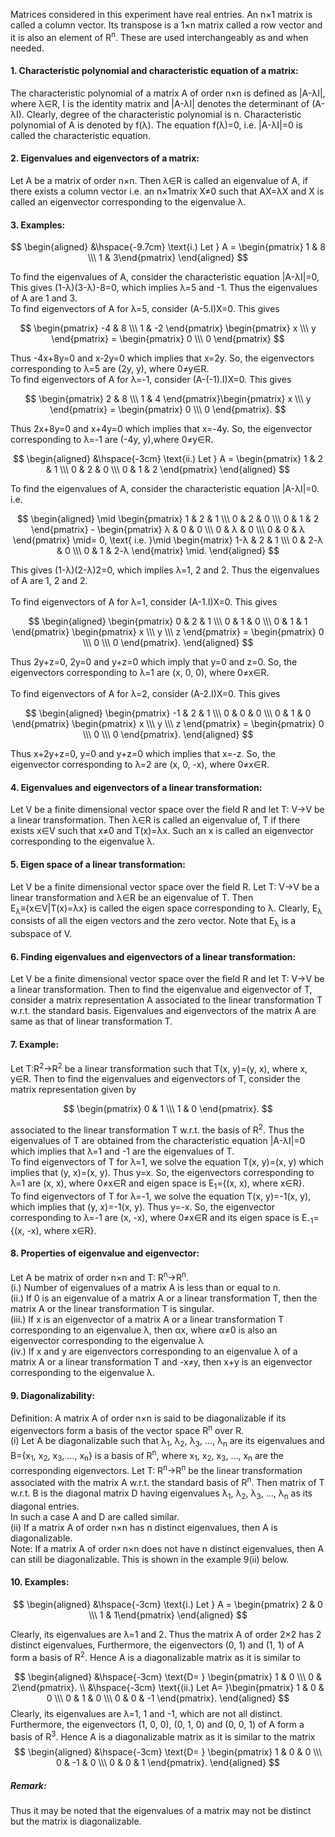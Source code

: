 Matrices considered in this experiment have real entries. An n×1 matrix is called a column vector. Its transpose is a 1×n matrix called a row vector and it is also an element of R<sup>n</sup>. These are used interchangeably as and when needed.
#### 1. Characteristic polynomial and characteristic equation of a matrix:
The characteristic polynomial of a matrix A of order n×n is defined as |A-λI|, where λ&isin;R, I is the identity matrix and |A-λI| denotes the determinant of (A-λI). Clearly, degree of the characteristic polynomial is n. Characteristic polynomial of A is denoted by f(λ). The equation f(λ)=0, i.e. |A-λI|=0 is called the characteristic equation.

#### 2. Eigenvalues and eigenvectors of a matrix: 
Let A be a matrix of order n×n. Then λ&isin;R is called an eigenvalue of A, if there exists a column vector i.e. an n×1matrix X≠0 such that AX=λX and X is called an eigenvector corresponding to the eigenvalue λ.

#### 3. Examples:

$$
\begin{aligned}
&\hspace{-9.7cm} \text{i.) Let } A = \begin{pmatrix} 1 & 8 \\\ 1 & 3\end{pmatrix}
\end{aligned}
$$

To find the eigenvalues of A, consider the characteristic equation |A-λI|=0, This gives (1-λ)(3-λ)-8=0, which implies λ=5 and -1. Thus the eigenvalues of A are 1 and 3.<br>
To find eigenvectors of A for λ=5, consider (A-5.I)X=0. This gives

$$
\begin{pmatrix} -4 & 8 \\\ 1 & -2 \end{pmatrix} \begin{pmatrix} x \\\ y \end{pmatrix} = \begin{pmatrix} 0 \\\ 0 \end{pmatrix}
$$

Thus -4x+8y=0 and x-2y=0 which implies that x=2y. So, the eigenvectors corresponding to λ=5 are (2y, y), where 0≠y&isin;R. <br>
To find eigenvectors of A for λ=-1, consider (A-(-1).I)X=0. This gives

$$
\begin{pmatrix} 2 & 8 \\\ 1 & 4 \end{pmatrix}\begin{pmatrix} x \\\ y \end{pmatrix} = \begin{pmatrix} 0 \\\ 0 \end{pmatrix}.
$$

Thus 2x+8y=0 and x+4y=0 which implies that x=-4y. So, the eigenvector corresponding to λ=-1 are (-4y, y),where  0≠y&isin;R. <br>

$$
\begin{aligned}
&\hspace{-3cm} \text{ii.) Let } A = \begin{pmatrix} 1 & 2 & 1 \\\ 0 & 2 & 0 \\\ 0 & 1 & 2 \end{pmatrix}
\end{aligned}
$$

To find the eigenvalues of A, consider the characteristic equation |A-λI|=0. i.e. 

$$
\begin{aligned}
\mid \begin{pmatrix} 1 & 2 & 1 \\\ 0 & 2 & 0 \\\ 0 & 1 & 2 \end{pmatrix} - \begin{pmatrix} λ & 0 & 0 \\\ 0 & λ & 0 \\\ 0 & 0 & λ \end{pmatrix}  \mid= 0,
\text{ i.e. }\mid \begin{matrix} 1-λ & 2 & 1 \\\ 0 & 2-λ & 0 \\\ 0 & 1 & 2-λ \end{matrix} \mid.
\end{aligned}
$$


This gives (1-λ)(2-λ)2=0, which implies λ=1, 2 and 2. Thus the eigenvalues of A are 1, 2 and 2. <br><br>
To find eigenvectors of A for λ=1, consider (A-1.I)X=0. This gives 

$$
\begin{aligned}
\begin{pmatrix} 0 & 2 & 1 \\\ 0 & 1 & 0 \\\ 0 & 1 & 1 \end{pmatrix} \begin{pmatrix} x \\\ y \\\ z \end{pmatrix} = \begin{pmatrix} 0 \\\ 0 \\\ 0 \end{pmatrix}.
\end{aligned}
$$

Thus 2y+z=0, 2y=0 and y+z=0 which imply that y=0 and z=0. So, the eigenvectors corresponding to λ=1 are (x, 0, 0), where 0≠x&isin;R. <br> <br>
To find eigenvectors of A for λ=2, consider (A-2.I)X=0. This gives 

$$
\begin{aligned}
\begin{pmatrix} -1 & 2 & 1 \\\ 0 & 0 & 0 \\\ 0 & 1 & 0 \end{pmatrix} \begin{pmatrix} x \\\ y \\\ z \end{pmatrix} = \begin{pmatrix} 0 \\\ 0 \\\ 0 \end{pmatrix}.
\end{aligned}
$$

Thus x+2y+z=0, y=0 and y+z=0 which implies that x=-z. So, the eigenvector corresponding to λ=2 are (x, 0, -x), where 0≠x&isin;R.



 
#### 4. Eigenvalues and eigenvectors of a linear transformation: 
Let V be a finite dimensional vector space over the field R and let T: V→V be a linear transformation. Then λ&isin;R is called an eigenvalue of, T if there exists x&isin;V such that x≠0 and T(x)=λx. Such an x is called an eigenvector corresponding to the eigenvalue λ.
####  5. Eigen space of a linear transformation: 
Let V be a finite dimensional vector space over the field R. Let T: V→V be a linear transformation and λ&isin;R be an eigenvalue of T. Then E<sub>λ</sub>≡{x&isin;V|T(x)=λx} is called the eigen space corresponding to λ. Clearly, E<sub>λ</sub> consists of all the eigen vectors and the zero vector. Note that E<sub>λ</sub> is a subspace of V.
#### 6. Finding eigenvalues and eigenvectors of a linear transformation:
Let V be a finite dimensional vector space over the field R and let T: V→V be a linear transformation. Then to find the eigenvalue and eigenvector of T, consider a matrix representation A associated to the linear transformation T w.r.t. the standard basis. Eigenvalues and eigenvectors of the matrix A are same as that of linear transformation T.
#### 7. Example:
Let T:R<sup>2</sup>→R<sup>2</sup> be a linear transformation such that T(x, y)=(y, x), where x, y&isin;R. Then to find the eigenvalues and eigenvectors of T, consider the matrix representation given by

$$
 \begin{pmatrix} 0 & 1 \\\ 1 & 0 \end{pmatrix}.
$$

associated to the linear transformation T w.r.t. the basis of R<sup>2</sup>. Thus the eigenvalues of T are obtained from the characteristic equation |A-λI|=0 which implies that λ=1 and -1 are the eigenvalues of T. <br>
To find eigenvectors of T for λ=1, we solve the equation T(x, y)=(x, y) which implies that (y, x)=(x, y). Thus y=x. So, the eigenvectors corresponding to λ=1 are (x, x), where 0≠x&isin;R and eigen space is E<sub>1</sub>={(x, x), where x&isin;R}. <br>
 To find eigenvectors of T for λ=-1, we solve the equation T(x, y)=-1(x, y), which implies that (y, x)=-1(x, y). Thus y=-x. So, the eigenvector corresponding to λ=-1 are (x, -x), where 0≠x&isin;R and its eigen space is E<sub>-1</sub>={(x, -x), where x&isin;R}.

#### 8. Properties of eigenvalue and eigenvector:
Let A be matrix of order n×n and T: R<sup>n</sup>→R<sup>n</sup>.<br>
(i.) Number of eigenvalues of a matrix A is less than or equal to n. <br>
(ii.) If 0 is an eigenvalue of a matrix A or a linear transformation T, then the matrix A or the linear transformation T is singular.<br>
(iii.) If x is an eigenvector of a matrix A or a linear transformation T corresponding to an eigenvalue λ, then αx, where α≠0 is also an eigenvector corresponding to the eigenvalue λ<br>
(iv.) If x and y are eigenvectors corresponding to an eigenvalue λ of a matrix A or a linear transformation T and -x≠y, then x+y is an eigenvector corresponding to the eigenvalue λ.

####  9. Diagonalizability:
Definition: A matrix A of order n×n is said to be diagonalizable if its eigenvectors form a basis of the vector space R<sup>n</sup> over R. <br>
(i) Let A be diagonalizable such that λ<sub>1</sub>, λ<sub>2</sub>, λ<sub>3</sub>, …, λ<sub>n</sub> are its eigenvalues and B={x<sub>1</sub>, x<sub>2</sub>, x<sub>3</sub>, …, x<sub>n</sub>} is a basis of R<sup>n</sup>, where x<sub>1</sub>, x<sub>2</sub>, x<sub>3</sub>, …, x<sub>n</sub> are the corresponding eigenvectors. Let T: R<sup>n</sup>→R<sup>n</sup> be the linear transformation associated with the matrix A w.r.t. the standard basis of R<sup>n</sup>. Then matrix of T w.r.t. B is the diagonal matrix D having eigenvalues λ<sub>1</sub>, λ<sub>2</sub>, λ<sub>3</sub>, …, λ<sub>n</sub> as its diagonal entries. <br>
In such a case A and D are called similar. <br>
(ii) If a matrix A of order n×n has n distinct eigenvalues, then A is diagonalizable.<br>
Note: If a matrix A of order n×n does not have n distinct eigenvalues, then A can still be diagonalizable. This is shown in the example 9(ii) below.

#### 10. Examples:
$$
\begin{aligned}
&\hspace{-3cm} \text{i.) Let } A = \begin{pmatrix} 2 & 0 \\\ 1 & 1\end{pmatrix}
\end{aligned}
$$

Clearly, its eigenvalues are λ=1 and 2. Thus the matrix A of order 2×2 has 2 distinct eigenvalues, Furthermore, the eigenvectors (0, 1) and (1, 1) of A form a basis of R<sup>2</sup>. 
Hence A is a diagonalizable matrix as it is similar to 

$$
\begin{aligned}
&\hspace{-3cm} \text{D= } \begin{pmatrix} 1 & 0 \\\ 0 & 2\end{pmatrix}. \\
&\hspace{-3cm} \text{(ii.) Let A= }\begin{pmatrix} 1 & 0 & 0 \\\ 0 & 1 & 0 \\\ 0 & 0 & -1 \end{pmatrix}.
\end{aligned}
$$
 Clearly, its eigenvalues are λ=1, 1 and -1, which are not all distinct. Furthermore, the eigenvectors (1, 0, 0), (0, 1, 0) and (0, 0, 1) of A form a basis of R<sup>3</sup>. Hence A is a diagonalizable matrix as it is similar to the matrix 
$$
\begin{aligned}
&\hspace{-3cm} \text{D= } \begin{pmatrix} 1 & 0 & 0 \\\ 0 & -1 & 0 \\\ 0 & 0 & 1 \end{pmatrix}.
\end{aligned}
$$
##### Remark: <br> 
Thus it may be noted that the eigenvalues of a matrix may not be distinct but the matrix is diagonalizable.

